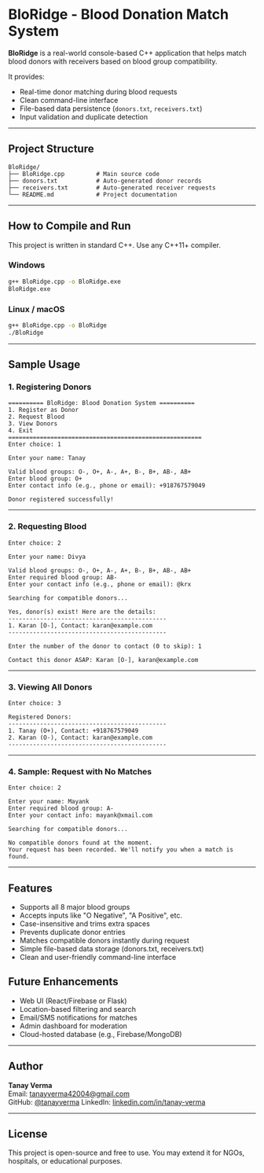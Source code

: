 # BloRidge - Blood Donation Match System

**BloRidge** is a real-world console-based C++ application that helps match blood donors with receivers based on blood group compatibility.

It provides:
- Real-time donor matching during blood requests
- Clean command-line interface
- File-based data persistence (`donors.txt`, `receivers.txt`)
- Input validation and duplicate detection

---

## Project Structure

```
BloRidge/
├── BloRidge.cpp         # Main source code
├── donors.txt           # Auto-generated donor records
├── receivers.txt        # Auto-generated receiver requests
└── README.md            # Project documentation
```

---

## How to Compile and Run

This project is written in standard C++. Use any C++11+ compiler.

### Windows

```bash
g++ BloRidge.cpp -o BloRidge.exe
BloRidge.exe
```

### Linux / macOS

```bash
g++ BloRidge.cpp -o BloRidge
./BloRidge
```

---

## Sample Usage

### 1. Registering Donors

```
========== BloRidge: Blood Donation System ==========
1. Register as Donor
2. Request Blood
3. View Donors
4. Exit
=======================================================
Enter choice: 1

Enter your name: Tanay

Valid blood groups: O-, O+, A-, A+, B-, B+, AB-, AB+
Enter blood group: O+
Enter contact info (e.g., phone or email): +918767579049

Donor registered successfully!
```

---

### 2. Requesting Blood

```
Enter choice: 2

Enter your name: Divya

Valid blood groups: O-, O+, A-, A+, B-, B+, AB-, AB+
Enter required blood group: AB-
Enter your contact info (e.g., phone or email): @krx

Searching for compatible donors...

Yes, donor(s) exist! Here are the details:
---------------------------------------------
1. Karan [O-], Contact: karan@example.com
---------------------------------------------

Enter the number of the donor to contact (0 to skip): 1

Contact this donor ASAP: Karan [O-], karan@example.com
```

---

### 3. Viewing All Donors

```
Enter choice: 3

Registered Donors:
---------------------------------------------
1. Tanay (O+), Contact: +918767579049
2. Karan (O-), Contact: karan@example.com
---------------------------------------------
```

---

### 4. Sample: Request with No Matches

```
Enter choice: 2

Enter your name: Mayank
Enter required blood group: A-
Enter your contact info: mayank@xmail.com

Searching for compatible donors...

No compatible donors found at the moment.
Your request has been recorded. We'll notify you when a match is found.
```

---

## Features

- Supports all 8 major blood groups
- Accepts inputs like "O Negative", "A Positive", etc.
- Case-insensitive and trims extra spaces
- Prevents duplicate donor entries
- Matches compatible donors instantly during request
- Simple file-based data storage (donors.txt, receivers.txt)
- Clean and user-friendly command-line interface


## Future Enhancements

- Web UI (React/Firebase or Flask)
- Location-based filtering and search
- Email/SMS notifications for matches
- Admin dashboard for moderation
- Cloud-hosted database (e.g., Firebase/MongoDB)

---

## Author

**Tanay Verma**  
Email: tanayverma42004@gmail.com  
GitHub: [@tanayverma]([https://github.com/tanayverma](https://github.com/Tanay-42))  
LinkedIn: [linkedin.com/in/tanay-verma]([https://linkedin.com/in/tanay-verma](https://www.linkedin.com/in/tanay-verma-41482b259/))

---

## License

This project is open-source and free to use. You may extend it for NGOs, hospitals, or educational purposes.

